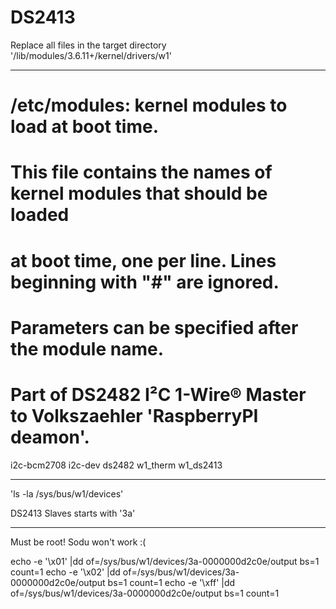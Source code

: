 DS2413
======

Replace all files in the target directory '/lib/modules/3.6.11+/kernel/drivers/w1'

---

# /etc/modules: kernel modules to load at boot time.
#
# This file contains the names of kernel modules that should be loaded
# at boot time, one per line. Lines beginning with "#" are ignored.
# Parameters can be specified after the module name.

# Part of DS2482 I²C 1-Wire® Master to Volkszaehler 'RaspberryPI deamon'.
i2c-bcm2708
i2c-dev
ds2482
w1_therm
w1_ds2413

---

'ls -la /sys/bus/w1/devices'

DS2413 Slaves starts with '3a'

---
 
Must be root! Sodu won't work :(

echo -e '\x01' |dd of=/sys/bus/w1/devices/3a-0000000d2c0e/output bs=1 count=1
echo -e '\x02' |dd of=/sys/bus/w1/devices/3a-0000000d2c0e/output bs=1 count=1
echo -e '\xff' |dd of=/sys/bus/w1/devices/3a-0000000d2c0e/output bs=1 count=1
